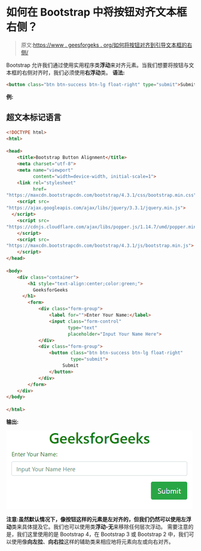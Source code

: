 # 如何在 Bootstrap 中将按钮对齐文本框右侧？

> 原文:[https://www . geesforgeks . org/如何将按钮对齐到引导文本框的右侧/](https://www.geeksforgeeks.org/how-to-align-button-to-right-side-of-text-box-in-bootstrap/)

Bootstrap 允许我们通过使用实用程序类**浮动**来对齐元素。当我们想要将按钮与文本框的右侧对齐时，我们必须使用**右浮动**类。
**语法:**

```html
<button class="btn btn-success btn-lg float-right" type="submit">Submit</button>
```

**例:**

## 超文本标记语言

```html
<!DOCTYPE html>
<html>

<head>
    <title>Bootstrap Button Alignment</title>
    <meta charset="utf-8">
    <meta name="viewport"
          content="width=device-width, initial-scale=1">
    <link rel="stylesheet"
          href=
"https://maxcdn.bootstrapcdn.com/bootstrap/4.3.1/css/bootstrap.min.css">
    <script src=
"https://ajax.googleapis.com/ajax/libs/jquery/3.3.1/jquery.min.js">
  </script>
    <script src=
"https://cdnjs.cloudflare.com/ajax/libs/popper.js/1.14.7/umd/popper.min.js">
    </script>
    <script src=
"https://maxcdn.bootstrapcdn.com/bootstrap/4.3.1/js/bootstrap.min.js">
    </script>
</head>

<body>
    <div class="container">
        <h1 style="text-align:center;color:green;">
          GeeksforGeeks
      </h1>
        <form>
            <div class="form-group">
                <label for="">Enter Your Name:</label>
                <input class="form-control"
                       type="text"
                       placeholder="Input Your Name Here">
            </div>
            <div class="form-group">
                <button class="btn btn-success btn-lg float-right"
                        type="submit">
                     Submit
                </button>
            </div>
        </form>
    </div>
</body>

</html>
```

**输出:**

![](img/3bb362a134bf5d59a119055cd6a329e9.png)

**注意:**虽然默认情况下，像按钮这样的元素是左对齐的，但我们仍然可以使用**左浮动**类来具体提及它。我们也可以使用类**浮动-无**来移除任何层次浮动。
需要注意的是，我们这里使用的是 Bootstrap 4，在 Bootstrap 3 或 Bootstrap 2 中，我们可以使用像**向左拉**、**向右拉**这样的辅助类来相应地将元素向左或向右对齐。